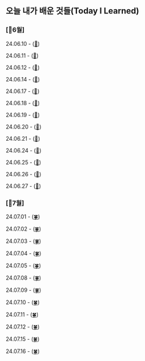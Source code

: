 ## 오늘 내가 배운 것들(Today I Learned)


### [💛6월] 

24.06.10 - ([🌼](https://github.com/trueS2/true-til/blob/main/Jun/2024-06-11.md))

24.06.11 - ([🌼](https://github.com/trueS2/true-til/blob/main/Jun/2024-06-11.md))


24.06.12 - ([🌼](https://github.com/trueS2/true-til/blob/main/Jun/2024-06-12.md))

24.06.14 - ([🌼](https://github.com/trueS2/true-til/blob/main/Jun/2024-06-14.md))

24.06.17 - ([🌼](https://github.com/trueS2/true-til/blob/main/Jun/2024-06-17.md))

24.06.18 - ([🌼](https://github.com/trueS2/true-til/blob/main/Jun/2024-06-18.md))

24.06.19 - ([🌼](https://github.com/trueS2/true-til/blob/main/Jun/2024-06-19.md))

24.06.20 - ([🌼](https://github.com/trueS2/true-til/blob/main/Jun/2024-06-20.md))

24.06.21 - ([🌼](https://github.com/trueS2/true-til/blob/main/Jun/2024-06-21.md))

24.06.24 - ([🌼](https://github.com/trueS2/true-til/blob/main/Jun/2024-06-24.md))

24.06.25 - ([🌼](https://github.com/trueS2/true-til/blob/main/Jun/2024-06-24.md))

24.06.26 - ([🌼](https://github.com/trueS2/true-til/blob/main/Jun/2024-06-26.md))

24.06.27 - ([🌼](https://github.com/trueS2/true-til/blob/main/Jun/2024-06-27.md))

### [💚7월]

24.07.01 - ([🍀](https://github.com/trueS2/true-til/blob/main/Jul/2024-07-01.md))

24.07.02 - ([🍀](https://github.com/trueS2/true-til/blob/main/Jul/2024-07-02.md))

24.07.03 - ([🍀](https://github.com/trueS2/true-til/blob/main/Jul/2024-07-03.md))

24.07.04 - ([🍀](https://github.com/trueS2/true-til/blob/main/Jul/2024-07-04.md))

24.07.05 - ([🍀](https://github.com/trueS2/true-til/blob/main/Jul/2024-07-05.md))

24.07.08 - ([🍀](https://github.com/trueS2/true-til/blob/main/Jul/2024-07-08.md))

24.07.09 - ([🍀](https://github.com/trueS2/true-til/blob/main/Jul/2024-07-09.md))

24.07.10 - ([🍀](https://github.com/trueS2/true-til/blob/main/Jul/2024-07-10.md))

24.07.11 - ([🍀](https://github.com/trueS2/true-til/blob/main/Jul/2024-07-11.md))

24.07.12 - ([🍀](https://github.com/trueS2/true-til/blob/main/Jul/2024-07-12.md))

24.07.15 - ([🍀](https://github.com/trueS2/true-til/blob/main/Jul/2024-07-15.md))

24.07.16 - ([🍀](https://github.com/trueS2/true-til/blob/main/Jul/2024-07-16.md))